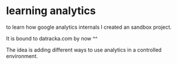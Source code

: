 # learning analytics

to learn how google analytics internals I created an sandbox project.

It is bound to datracka.com by now ^^

The idea is adding different ways to use analytics in a controlled environment.